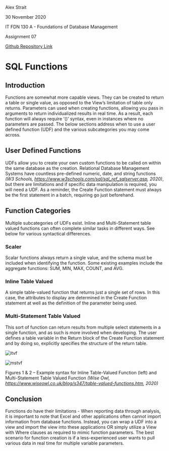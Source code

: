 Alex Strait

30 November 2020

IT FDN 130 A - Foundations of Database Management

Assignment 07

[Github Repository Link](https://github.com/A-Strait/DBFoundations-Module07)

# SQL Functions

## Introduction
Functions are somewhat more capable views. They can be created to return a table or single value, as opposed to the View’s limitation of table only returns. Parameters can used when creating functions, allowing you pass in arguments to return individualized results in real time. As a result, each function will always require ‘()’ syntax, even in instances where no parameters are passed. The below sections address when to use a user defined function (UDF) and the various subcategories you may come across.

## User Defined Functions
UDFs allow you to create your own custom functions to be called on within the same database as the creation. Relational Database Management Systems have countless pre-defined numeric, date, and string functions  *(W3 Schools, https://www.w3schools.com/sql/sql_ref_sqlserver.asp, 2020)*, but there are limitations and if specific data manipulation is required, you will need a UDF. As a reminder, the Create Function statement must always be the first statement in a batch, requiring go just beforehand.

## Function Categories
Multiple subcategories of UDFs exist. Inline and Multi-Statement table valued functions can often complete similar tasks in different ways. See below for various syntactical differences.

### Scaler
Scalar functions always return a single value, and the schema must be included when identifying the function. Some existing examples include the aggregate functions:  SUM, MIN, MAX, COUNT, and AVG. 

### Inline Table Valued
A simple table-valued function that returns just a single set of rows. In this case, the attributes to display are determined in the Create Function statement at well as the definition of the parameter being used.

### Multi-Statement Table Valued
This sort of function can return results from multiple select statements in a single function, and as such is more involved when developing. The user defines a table variable in the Return block of the Create Function statement and by doing so, explicitly specifies the structure of the return table.

![itvf](../assets/itvf.PNG)

![mstvf](../assets/mstvf.PNG)

Figures 1 & 2 – Example syntax for Inline Table-Valued Function (left) and Multi-Statement Table Valued Function *(Wise Owl, https://www.wiseowl.co.uk/blog/s347/table-valued-functions.htm, 2020)*

## Conclusion
Functions do have their limitations - When reporting data through analysis, it is important to note that Excel and other applications often cannot import information from database functions. Instead, you can wrap a UDF into a view and import the view into these applications OR simply utilize a View with Where clauses as required to mimic function parameters. The best scenario for function creation is if a less-experienced user wants to pull various data in real time for multiple variable parameters.

